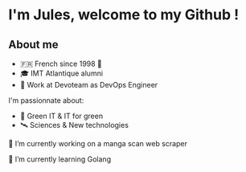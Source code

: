 # I'm Jules, welcome to my Github !


## About me
- 🇫🇷 French since 1998 🥖
- 🎓 IMT Atlantique alumni
- 👔 Work at Devoteam as DevOps Engineer

I'm passionnate about:
- 🌱 Green IT & IT for green
- 🛰 Sciences & New technologies

🔭 I’m currently working on a manga scan web scraper

🧠 I’m currently learning Golang

<!--
**Seluj53/Seluj53** is a ✨ _special_ ✨ repository because its `README.md` (this file) appears on your GitHub profile.

Here are some ideas to get you started:

- 🔭 I’m currently working on ...
- 🌱 I’m currently learning ...
- 👯 I’m looking to collaborate on ...
- 🤔 I’m looking for help with ...
- 💬 Ask me about ...
- 📫 How to reach me: ...
- 😄 Pronouns: ...
- ⚡ Fun fact: ...
-->
